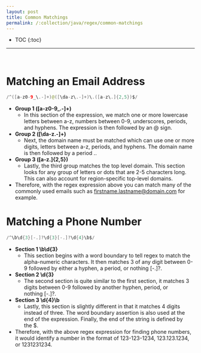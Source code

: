 ```yaml
---
layout: post
title: Common Matchings
permalink: /:collection/java/regex/common-matchings
---
```


- TOC
{:toc}

<hr><br>

# Matching an Email Address

```java
/^([a-z0-9_\.-]+)@([\da-z\.-]+)\.([a-z\.]{2,5})$/
```
* **Group 1 ([a-z0-9_\.-]+)** 
	- In this section of the expression, we match one or more lowercase letters between a-z, numbers between 0-9, underscores, periods, and hyphens. The expression is then followed by an @ sign.
* **Group 2 ([\da-z\.-]+)**
	- Next, the domain name must be matched which can use one or more digits, letters between a-z, periods, and hyphens. The domain name is then followed by a period \..
* **Group 3 ([a-z\.]{2,5})**
	- Lastly, the third group matches the top level domain. This section looks for any group of letters or dots that are 2-5 characters long. This can also account for region-specific top-level domains.
* Therefore, with the regex expression above you can match many of the commonly used emails such as firstname.lastname@domain.com for example.

# Matching a Phone Number
```java
/^\b\d{3}[-.]?\d{3}[-.]?\d{4}\b$/
```
* **Section 1 \b\d{3}**
    - This section begins with a word boundary to tell regex to match the alpha-numeric characters. It then matches 3 of any digit between 0-9 followed by either a hyphen, a period, or nothing [-.]?.
* **Section 2 \d{3}**
    - The second section is quite similar to the first section, it matches 3 digits between 0-9 followed by another hyphen, period, or nothing [-.]?.
* **Section 3 \d{4}\b**
    - Lastly, this section is slightly different in that it matches 4 digits instead of three. The word boundary assertion is also used at the end of the expression. Finally, the end of the string is defined by the $.
* Therefore, with the above regex expression for finding phone numbers, it would identify a number in the format of 123-123-1234, 123.123.1234, or 1231231234.
